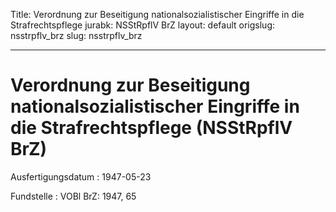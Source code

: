 Title: Verordnung zur Beseitigung nationalsozialistischer Eingriffe in die Strafrechtspflege
jurabk: NSStRpflV BrZ
layout: default
origslug: nsstrpflv_brz
slug: nsstrpflv_brz

---

# Verordnung zur Beseitigung nationalsozialistischer Eingriffe in die Strafrechtspflege (NSStRpflV BrZ)

Ausfertigungsdatum
:   1947-05-23

Fundstelle
:   VOBl BrZ: 1947, 65

